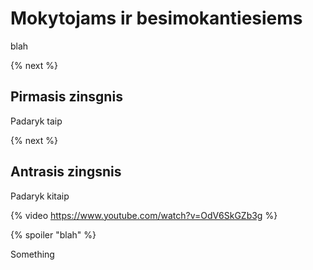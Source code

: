 # Mokytojams ir besimokantiesiems

blah

{% next %}

## Pirmasis zinsgnis

Padaryk taip

{% next %}

## Antrasis zingsnis

Padaryk kitaip

{% video https://www.youtube.com/watch?v=OdV6SkGZb3g %}

{% spoiler "blah" %}

Something
